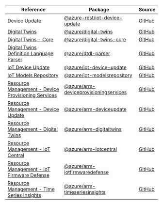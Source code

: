 | Reference | Package | Source |
|---|---|---|
|[Device Update](iot-device-update-rest-readme.md)|[@azure-rest/iot-device-update](https://www.npmjs.com/package/@azure-rest/iot-device-update)|[GitHub](https://github.com/Azure/azure-sdk-for-js/blob/main/sdk/deviceupdate/iot-device-update-rest)|
|[Digital Twins](digital-twins-readme.md)|[@azure/digital-twins](https://www.npmjs.com/package/@azure/digital-twins)|[GitHub](https://github.com/Azure/azure-sdk-for-js/blob/main/)|
|[Digital Twins - Core](digital-twins-core-readme.md)|[@azure/digital-twins-core](https://www.npmjs.com/package/@azure/digital-twins-core)|[GitHub](https://github.com/Azure/azure-sdk-for-js/blob/main/sdk/digitaltwins/digital-twins-core)|
|[Digital Twins Definition Language Parser](dtdl-parser-readme.md)|[@azure/dtdl-parser](https://www.npmjs.com/package/@azure/dtdl-parser)|[GitHub](https://github.com/Azure/azure-sdk-for-js/blob/main/sdk/digitaltwins/dtdl-parser)|
|[IoT Device Update](iot-device-update-readme.md)|[@azure/iot-device-update](https://www.npmjs.com/package/@azure/iot-device-update)|[GitHub](https://github.com/Azure/azure-sdk-for-js/blob/main/)|
|[IoT Models Repository](iot-modelsrepository-readme.md)|[@azure/iot-modelsrepository](https://www.npmjs.com/package/@azure/iot-modelsrepository)|[GitHub](https://github.com/Azure/azure-sdk-for-js/blob/main/sdk/iot/iot-modelsrepository)|
|[Resource Management - Device Provisioning Services](arm-deviceprovisioningservices-readme.md)|[@azure/arm-deviceprovisioningservices](https://www.npmjs.com/package/@azure/arm-deviceprovisioningservices)|[GitHub](https://github.com/Azure/azure-sdk-for-js/blob/main/sdk/deviceprovisioningservices/arm-deviceprovisioningservices)|
|[Resource Management - Device Update](arm-deviceupdate-readme.md)|[@azure/arm-deviceupdate](https://www.npmjs.com/package/@azure/arm-deviceupdate)|[GitHub](https://github.com/Azure/azure-sdk-for-js/blob/main/sdk/deviceupdate/arm-deviceupdate)|
|[Resource Management - Digital Twins](arm-digitaltwins-readme.md)|[@azure/arm-digitaltwins](https://www.npmjs.com/package/@azure/arm-digitaltwins)|[GitHub](https://github.com/Azure/azure-sdk-for-js/blob/main/sdk/digitaltwins/arm-digitaltwins)|
|[Resource Management - IoT Central](arm-iotcentral-readme.md)|[@azure/arm-iotcentral](https://www.npmjs.com/package/@azure/arm-iotcentral)|[GitHub](https://github.com/Azure/azure-sdk-for-js/blob/main/sdk/iotcentral/arm-iotcentral)|
|[Resource Management - IoT Firmware Defense](arm-iotfirmwaredefense-readme.md)|[@azure/arm-iotfirmwaredefense](https://www.npmjs.com/package/@azure/arm-iotfirmwaredefense)|[GitHub](https://github.com/Azure/azure-sdk-for-js/blob/main/sdk/iotfirmwaredefense/arm-iotfirmwaredefense)|
|[Resource Management - Time Series Insights](arm-timeseriesinsights-readme.md)|[@azure/arm-timeseriesinsights](https://www.npmjs.com/package/@azure/arm-timeseriesinsights)|[GitHub](https://github.com/Azure/azure-sdk-for-js/blob/main/sdk/timeseriesinsights/arm-timeseriesinsights)|

